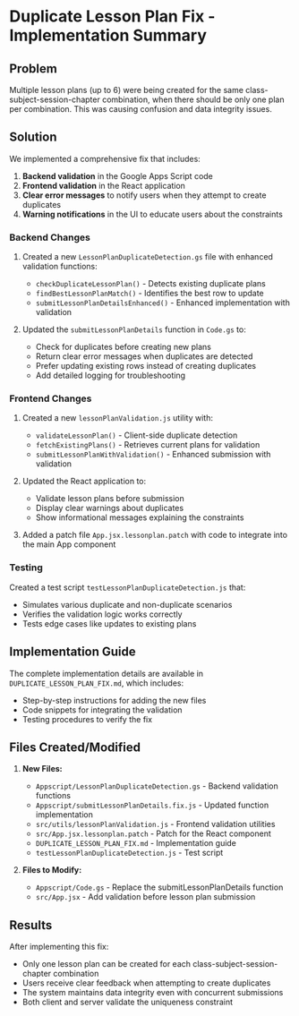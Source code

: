 # Duplicate Lesson Plan Fix - Implementation Summary

## Problem

Multiple lesson plans (up to 6) were being created for the same class-subject-session-chapter combination, when there should be only one plan per combination. This was causing confusion and data integrity issues.

## Solution

We implemented a comprehensive fix that includes:

1. **Backend validation** in the Google Apps Script code
2. **Frontend validation** in the React application 
3. **Clear error messages** to notify users when they attempt to create duplicates
4. **Warning notifications** in the UI to educate users about the constraints

### Backend Changes

1. Created a new `LessonPlanDuplicateDetection.gs` file with enhanced validation functions:
   - `checkDuplicateLessonPlan()` - Detects existing duplicate plans
   - `findBestLessonPlanMatch()` - Identifies the best row to update
   - `submitLessonPlanDetailsEnhanced()` - Enhanced implementation with validation

2. Updated the `submitLessonPlanDetails` function in `Code.gs` to:
   - Check for duplicates before creating new plans
   - Return clear error messages when duplicates are detected
   - Prefer updating existing rows instead of creating duplicates
   - Add detailed logging for troubleshooting

### Frontend Changes

1. Created a new `lessonPlanValidation.js` utility with:
   - `validateLessonPlan()` - Client-side duplicate detection
   - `fetchExistingPlans()` - Retrieves current plans for validation
   - `submitLessonPlanWithValidation()` - Enhanced submission with validation

2. Updated the React application to:
   - Validate lesson plans before submission
   - Display clear warnings about duplicates
   - Show informational messages explaining the constraints

3. Added a patch file `App.jsx.lessonplan.patch` with code to integrate into the main App component

### Testing

Created a test script `testLessonPlanDuplicateDetection.js` that:
- Simulates various duplicate and non-duplicate scenarios
- Verifies the validation logic works correctly
- Tests edge cases like updates to existing plans

## Implementation Guide

The complete implementation details are available in `DUPLICATE_LESSON_PLAN_FIX.md`, which includes:
- Step-by-step instructions for adding the new files
- Code snippets for integrating the validation
- Testing procedures to verify the fix

## Files Created/Modified

1. **New Files:**
   - `Appscript/LessonPlanDuplicateDetection.gs` - Backend validation functions
   - `Appscript/submitLessonPlanDetails.fix.js` - Updated function implementation
   - `src/utils/lessonPlanValidation.js` - Frontend validation utilities
   - `src/App.jsx.lessonplan.patch` - Patch for the React component
   - `DUPLICATE_LESSON_PLAN_FIX.md` - Implementation guide
   - `testLessonPlanDuplicateDetection.js` - Test script

2. **Files to Modify:**
   - `Appscript/Code.gs` - Replace the submitLessonPlanDetails function
   - `src/App.jsx` - Add validation before lesson plan submission

## Results

After implementing this fix:
- Only one lesson plan can be created for each class-subject-session-chapter combination
- Users receive clear feedback when attempting to create duplicates
- The system maintains data integrity even with concurrent submissions
- Both client and server validate the uniqueness constraint
